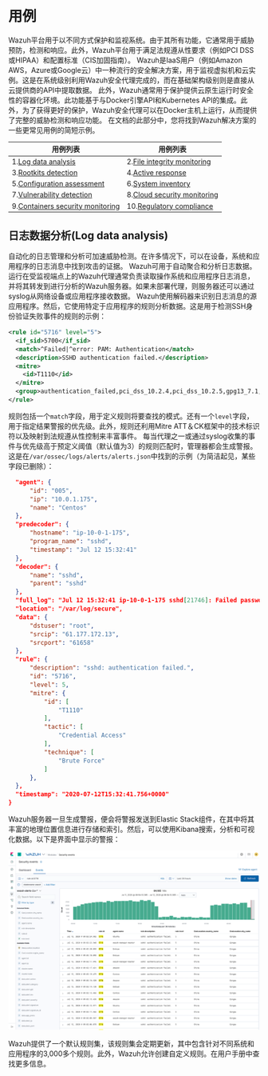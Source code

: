 # 用例

Wazuh平台用于以不同方式保护和监视系统。由于其所有功能，它通常用于威胁预防，检测和响应。此外，Wazuh平台用于满足法规遵从性要求（例如PCI DSS或HIPAA）和配置标准（CIS加固指南）。 Wazuh是IaaS用户（例如Amazon AWS，Azure或Google云）中一种流行的安全解决方案，用于监视虚拟机和云实例。这是在系统级别利用Wazuh安全代理完成的，而在基础架构级别则是直接从云提供商的API中提取数据。 此外，Wazuh通常用于保护提供云原生运行时安全性的容器化环境。此功能基于与Docker引擎API和Kubernetes API的集成。此外，为了获得更好的保护，Wazuh安全代理可以在Docker主机上运行，​​从而提供了完整的威胁检测和响应功能。 在文档的此部分中，您将找到Wazuh解决方案的一些更常见用例的简短示例。

| 用例列表                                                     | 用例列表                                               |
| -------------------------------------------------------- | -------------------------------------------------- |
| 1.[Log data analysis](#日志数据分析(Log-data-analysis))        | 2.[File integrity monitoring](#file-integrity)     |
| 3.[Rootkits detection](#rootkits-detection)              | 4.[Active response](#active-response)              |
| 5.[Configuration assessment](#configuration-assessment)  | 6.[System inventory](#system-inventory)            |
| 7.[Vulnerability detection](#vulnerability-detection)    | 8.[Cloud security monitoring](#cloud-security)     |
| 9.[Containers security monitoring](#containers-security) | 10.[Regulatory compliance](#regulatory-compliance) |



## 日志数据分析(Log data analysis)

自动化的日志管理和分析可加速威胁检测。在许多情况下，可以在设备，系统和应用程序的日志消息中找到攻击的证据。 Wazuh可用于自动聚合和分析日志数据。 运行在受监视端点上的Wazuh代理通常负责读取操作系统和应用程序日志消息，并将其转发到进行分析的Wazuh服务器。如果未部署代理，则服务器还可以通过syslog从网络设备或应用程序接收数据。 Wazuh使用解码器来识别日志消息的源应用程序。然后，它使用特定于应用程序的规则分析数据。这是用于检测SSH身份验证失败事件的规则的示例：

```xml
<rule id="5716" level="5">
  <if_sid>5700</if_sid>
  <match>^Failed|^error: PAM: Authentication</match>
  <description>SSHD authentication failed.</description>
  <mitre>
    <id>T1110</id>
  </mitre>
  <group>authentication_failed,pci_dss_10.2.4,pci_dss_10.2.5,gpg13_7.1,gdpr_IV_35.7.d,gdpr_IV_32.2,hipaa_164.312.b,nist_800_53_AU.14,nist_800_53_AC.7,tsc_CC6.1,tsc_CC6.8,tsc_CC7.2,tsc_CC7.3,</group>
</rule>
```

规则包括一个`match`字段，用于定义规则将要查找的模式。还有一个`level`字段，用于指定结果警报的优先级。此外，规则还利用Mitre ATT＆CK框架中的技术标识符以及映射到法规遵从性控制来丰富事件。 每当代理之一或通过syslog收集的事件与优先级高于预定义阈值（默认值为3）的规则匹配时，管理器都会生成警报。 这是在`/var/ossec/logs/alerts/alerts.json`中找到的示例（为简洁起见，某些字段已删除）：

```json
  "agent": {
      "id": "005",
      "ip": "10.0.1.175",
      "name": "Centos"
  },
  "predecoder": {
      "hostname": "ip-10-0-1-175",
      "program_name": "sshd",
      "timestamp": "Jul 12 15:32:41"
  },
  "decoder": {
      "name": "sshd",
      "parent": "sshd"
  },
  "full_log": "Jul 12 15:32:41 ip-10-0-1-175 sshd[21746]: Failed password for root from 61.177.172.13 port 61658 ssh2",
  "location": "/var/log/secure",
  "data": {
      "dstuser": "root",
      "srcip": "61.177.172.13",
      "srcport": "61658"
  },
  "rule": {
      "description": "sshd: authentication failed.",
      "id": "5716",
      "level": 5,
      "mitre": {
          "id": [
              "T1110"
          ],
          "tactic": [
              "Credential Access"
          ],
          "technique": [
              "Brute Force"
          ]
      },
  },
  "timestamp": "2020-07-12T15:32:41.756+0000"
}
```

Wazuh服务器一旦生成警报，便会将警报发送到Elastic Stack组件，在其中将其丰富的地理位置信息进行存储和索引。然后，可以使用Kibana搜索，分析和可视化数据。以下是界面中显示的警报：

![报警](_resources/use_case_log_analysis.png)



Wazuh提供了一个默认规则集，该规则集会定期更新，其中包含针对不同系统和应用程序的3,000多个规则。此外，Wazuh允许创建自定义规则。在用户手册中查找更多信息。
